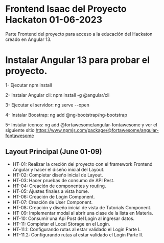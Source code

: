 # Frontend Isaac del Proyecto Hackaton 01-06-2023

Parte Frontend del proyecto para acceso a la educación del Hackaton creado en Angular 13.

# Instalar Angular 13 para probar el proyecto.

1- Ejecutar npm install

2- Instalar Angular cli: npm install -g @angular/cli

3- Ejecutar el servidor: ng serve --open

4- Instalar Boostrap: ng add @ng-bootstrap/ng-bootstrap

5- Instalar iconos: ng add @fortawesome/angular-fontawesome y ver el siguiente sitio https://www.npmjs.com/package/@fortawesome/angular-fontawesome

## Layout Principal (June 01-09)

- HT-01: Realizar la creción del proyecto con el framework Frontend Angular y hacer el diseño inicial del Layout.
- HT-02: Completar diseño inicial de Layout.
- HT-03: Hacer pruebas de consumo de API Rest.
- HT-04: Creación de componentes y routing.
- HT-05: Ajustes finales a vista home.
- HT-06: Creación de Login Component.
- HT-07: Creación de User Component.
- HT-08: Creación y diseño inicial de vista de Tutorials Component.
- HT-09: Implementar modal al abrir una clase de la lista en Materia.
- HT-10: Consumir una Api Post del Login al ingresar datos.
- HT-11: Completar el Local Storage en el Login.
- HT-11.1: Configurando rutas al estar validado el Login Parte I.
- HT-11.2: Configurando rutas al estar validado el Login Parte II.
